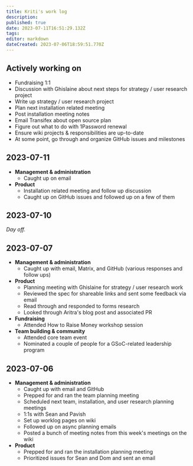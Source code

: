 ```yaml
---
title: Kriti's work log
description: 
published: true
date: 2023-07-11T16:51:29.132Z
tags: 
editor: markdown
dateCreated: 2023-07-06T18:59:51.770Z
---
```


## Actively working on

- Fundraising 1:1
- Discussion with Ghislaine about next steps for strategy / user research project
- Write up strategy / user research project
- Plan next installation related meeting
- Post installation meeting notes
- Email Transifex about open source plan
- Figure out what to do with 1Password renewal
- Ensure wiki projects & responsibilities are up-to-date
- At some point, go through and organize GitHub issues and milestones

## 2023-07-11
- **Management & administration**
  - Caught up on email
- **Product**
  - Installation related meeting and follow up discussion
  - Caught up on GitHub issues and followed up on a few of them

## 2023-07-10
*Day off.*

## 2023-07-07
- **Management & administration**
  - Caught up with email, Matrix, and GitHub (various responses and follow ups)
- **Product**
  - Planning meeting with Ghislaine for strategy / user research work 
  - Reviewed the spec for shareable links and sent some feedback via email
  - Read through and responded to forms research
  - Looked through Aritra's blog post and associated PR
- **Fundraising**
  - Attended How to Raise Money workshop session
- **Team building & community**
  - Attended core team event
  - Nominated a couple of people for a GSoC-related leadership program

## 2023-07-06
- **Management & administration**
  - Caught up with email and GitHub
  - Prepped for and ran the team planning meeting
  - Scheduled next team, installation, and user research planning meetings
  - 1:1s with Sean and Pavish
  - Set up worklog pages on wiki
  - Followed up on async planning emails
  - Posted a bunch of meeting notes from this week's meetings on the wiki
- **Product**
  - Prepped for and ran the installation planning meeting
  - Prioritized issues for Sean and Dom and sent an email

